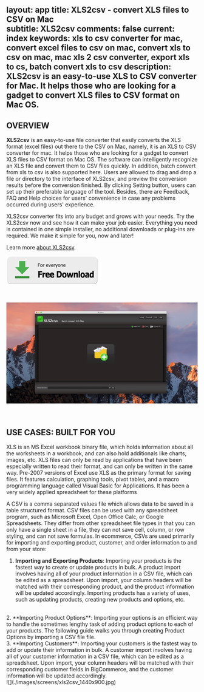 layout: app
title: XLS2csv - convert XLS files to CSV on Mac  
subtitle: XLS2csv
comments: false
current: index
keywords: xls to csv converter for mac, convert excel files to csv on mac, convert xls to csv on mac, mac xls 2 csv converter, export xls to cs, batch convert xls to csv
description: XLS2csv is an easy-to-use XLS to CSV converter for Mac. It helps those who are looking for a gadget to convert XLS files to CSV format on Mac OS. 
---


## OVERVIEW


**XLS2csv** is an easy-to-use file converter that easily converts the XLS format (excel files) out there to the CSV on Mac, namely, it is an XLS to CSV converter for mac. It helps those who are looking for a gadget to convert XLS files to CSV format on Mac OS. The software can intelligently recognize an XLS file and convert them to CSV files quickly. In addition, batch convert from xls to csv is also supported here. Users are allowed to drag and drop a file or directory to the interface of XLS2csv, and preview the conversion results before the conversion finished. By clicking Setting button, users can set up their preferable language of the tool. Besides, there are Feedback, FAQ and Help choices for users' convenience in case any problems occurred during users' experience.

XLS2csv converter fits into any budget and grows with your needs. Try the XLS2csv now and see how it can make your job easier. Everything you need is contained in one simple installer, no additional downloads or plug-ins are required. We make it simple for you, now and later!

Learn more [about XLS2csv](./features.html).

[![](../../../asset/images/free-download.png)](./download.html)

<br>

![](./images/screens/xls2csv_interview.gif)

<br>

## USE CASES: BUILT FOR YOU
 XLS is an MS Excel workbook binary file, which holds information about all the worksheets in a workbook, and can also hold additionals like charts, images, etc. XLS files can only be read by applications that have been especially written to read their format, and can only be written in the same way. Pre-2007 versions of Excel use XLS as the primary format for saving files. It features calculation, graphing tools, pivot tables, and a macro programming language called Visual Basic for Applications. It has been a very widely applied spreadsheet for these platforms 

A CSV is a comma separated values file which allows data to be saved in a table structured format. CSV files can be used with any spreadsheet program, such as Microsoft Excel, Open Office Calc, or Google Spreadsheets. They differ from other spreadsheet file types in that you can only have a single sheet in a file, they can not save cell, column, or row styling, and can not save formulas. In ecommerce, CSVs are used primarily for importing and exporting product, customer, and order information to and from your store:

1. **Importing and Exporting Products**: Importing your products is the fastest way to create or update products in bulk. A product import involves having all of your product information in a CSV file, which can be edited as a spreadsheet. Upon import, your column headers will be matched with their corresponding product, and the product information will be updated accordingly. Importing products has a variety of uses, such as updating products, creating new products and options, etc. 
<br>
2. **Importing Product Options**: Importing your options is an efficient way to handle the sometimes lengthy task of adding product options to each of your products. The following guide walks you through creating Product Options by importing a CSV file file. 
<br>
3. **Importing Customers**: Importing your customers is the fastest way to add or update their information in bulk. A customer import involves having all of your customer information in a CSV file, which can be edited as a spreadsheet. Upon import, your column headers will be matched with their corresponding customer fields in BigCommerce, and the customer information will be updated accordingly.
<br>
![](./images/screens/xls2csv_1440x900.jpg)